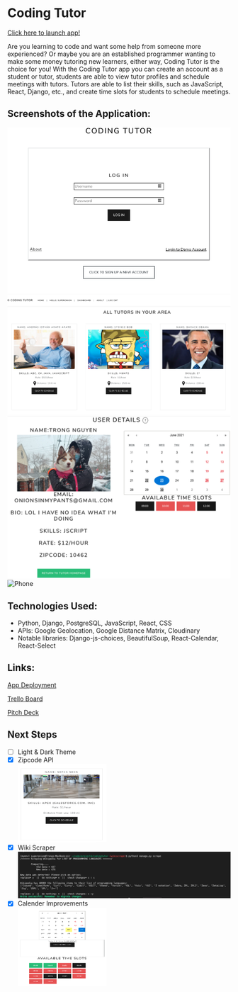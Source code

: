 # Coding Tutor

[Click here to launch app!](https://codingtutor.herokuapp.com/)

Are you learning to code and want some help from someone more experienced? Or maybe you are an established programmer wanting to make some money tutoring new learners, either way, Coding Tutor is the choice for you! With the Coding Tutor app you can create an account as a student or tutor, students are able to view tutor profiles and schedule meetings with tutors. Tutors are able to list their skills, such as JavaScript, React, Django, etc., and create time slots for students to schedule meetings.

## Screenshots of the Application:

![Login](frontend/public/images/Login.png)
![Home Page](frontend/public/images/Homepage.png)
![Detail](frontend/public/images/Detail.png)
![Phone](frontend/public/images/Phone.gif)


## Technologies Used:

- Python, Django, PostgreSQL, JavaScript, React, CSS
- APIs: Google Geolocation, Google Distance Matrix, Cloudinary
- Notable libraries: Django-js-choices, BeautifulSoup, React-Calendar, React-Select

## Links:

[App Deployment](https://codingtutor.herokuapp.com/)

[Trello Board](https://trello.com/b/K6gbDQTo/seir-project-4)

[Pitch Deck](https://docs.google.com/presentation/d/1MCVE9Jj9t-N_N4vKDHXkR5OLRt_zbK8Ha7EI_oQtuno/edit#slide=id.p)

## Next Steps

- [ ] Light & Dark Theme
- [x] Zipcode API<br><img src="frontend/public/images/zipcode.png" alt="zipcode" width="200" height="177"/>
- [x] Wiki Scraper 
    ![wiki scraper](frontend/public/images/wiki.png)
- [x] Calender Improvements<br><img src="frontend/public/images/cal.png" alt="calendar" width="200" height="177"/>